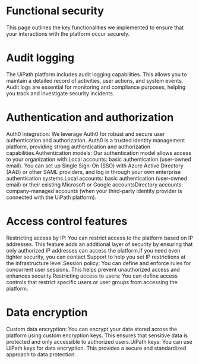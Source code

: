 ﻿# Functional security

This page outlines the key functionalities we implemented to ensure that your interactions with the platform occur securely.

# Audit logging

The UiPath platform includes audit logging capabilities. This allows you to maintain a detailed record of activities, user actions, and system events. Audit logs are essential for monitoring and compliance purposes, helping you track and investigate security incidents.

# Authentication and authorization

Auth0 integration: We leverage Auth0 for robust and secure user authentication and authorization. Auth0 is a trusted identity management platform, providing strong authentication and authorization capabilities.Authentication models: Our authentication model allows access to your organization with:Local accounts: basic authentication (user-owned email). You can set up Single Sign-On (SSO) with Azure Active Directory (AAD) or other SAML providers, and log in through your own enterprise authentication systems.Local accounts: basic authentication (user-owned email) or their existing Microsoft or Google accountsDirectory accounts: company-managed accounts (when your third-party identity provider is connected with the UiPath platform).

# Access control features

Restricting access by IP: You can restrict access to the platform based on IP addresses. This feature adds an additional layer of security by ensuring that only authorized IP addresses can access the platform.If you need even tighter security, you can contact Support to help you set IP restrictions at the infrastructure level.Session policy: You can define and enforce rules for concurrent user sessions. This helps prevent unauthorized access and enhances security.Restricting access to users: You can define access controls that restrict specific users or user groups from accessing the platform.

# Data encryption

Custom data encryption: You can encrypt your data stored across the platform using custom encryption keys. This ensures that sensitive data is protected and only accessible to authorized users.UiPath keys: You can use UiPath keys for data encryption. This provides a secure and standardized approach to data protection.
